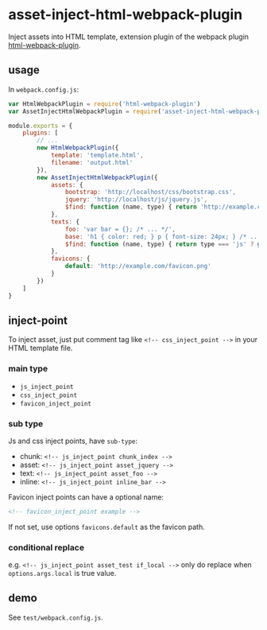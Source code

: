 # asset-inject-html-webpack-plugin

Inject assets into HTML template, extension plugin of the webpack plugin [html-webpack-plugin](https://www.npmjs.com/package/html-webpack-plugin).

## usage

In ```webpack.config.js```:

```javascript
var HtmlWebpackPlugin = require('html-webpack-plugin')
var AssetInjectHtmlWebpackPlugin = require('asset-inject-html-webpack-plugin')

module.exports = {
    plugins: [
        // ...
        new HtmlWebpackPlugin({
            template: 'template.html',
            filename: 'output.html'
        }),
        new AssetInjectHtmlWebpackPlugin({
            assets: {
                bootstrap: 'http://localhost/css/bootstrap.css',
                jquery: 'http://localhost/js/jquery.js',
                $find: function (name, type) { return 'http://example.com/assets/' + name + '.' + type }
            },
            texts: {
                foo: 'var bar = {}; /* ... */',
                base: 'h1 { color: red; } p { font-size: 24px; } /* ... */',
                $find: function (name, type) { return type === 'js' ? getJsFile(name) : getCssFile(name) }
            },
            favicons: {
                default: 'http://example.com/favicon.png'
            }
        })
    ]
}
```

## inject-point

To inject asset, just put comment tag like ```<!-- css_inject_point -->``` in your HTML template file.

### main type

- ```js_inject_point```
- ```css_inject_point```
- ```favicon_inject_point```

### sub type

Js and css inject points, have ```sub-type```:

- chunk: ```<!-- js_inject_point chunk_index -->```
- asset: ```<!-- js_inject_point asset_jquery -->```
- text: ```<!-- js_inject_point asset_foo -->```
- inline: ```<!-- js_inject_point inline_bar -->```

Favicon inject points can have a optional name:

```html
<!-- favicon_inject_point example -->
```

If not set, use options ```favicons.default``` as the favicon path.

### conditional replace

e.g. ```<!-- js_inject_point asset_test if_local -->``` only do replace when ```options.args.local``` is true value.

## demo

See ```test/webpack.config.js```.
